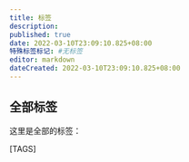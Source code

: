 ```yaml
---
title: 标签
description:
published: true
date: 2022-03-10T23:09:10.825+08:00
特殊标签标记: #无标签
editor: markdown
dateCreated: 2022-03-10T23:09:10.825+08:00
---
```


## 全部标签

这里是全部的标签：

[TAGS]
